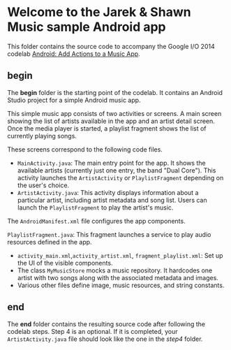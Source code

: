 # Welcome to the Jarek & Shawn Music sample Android app
This folder contains the source code to accompany the Google I/O 2014 codelab
[Android: Add Actions to a Music App](http://io2014codelabs.appspot.com/static/codelabs/android-actions/).

## begin
The **begin** folder is the starting point of the codelab.
It contains an Android Studio project for a simple Android music app.

This simple music app consists of two activities or screens.
A main screen showing the list of artists available in the app
and an artist detail screen. Once the media player is started,
a playlist fragment shows the list of currently playing songs.

These screens correspond to the following code files.

- `MainActivity.java`: The main entry point for the app.
It shows the available artists
(currently just one entry, the band "Dual Core").
This activity launches the `ArtistActivity` or `PlaylistFragment`
depending on the user's choice.
- `ArtistActivity.java`: This activity displays information
about a particular artist, including artist metadata and song list.
Users can launch the `PlaylistFragment` to play the artist's music.

The `AndroidManifest.xml` file configures the app components.

 `PlaylistFragment.java`: This fragment launches a service
to play audio resources defined in the app.
-  `activity_main.xml`,`activity_artist.xml`, `fragment_playlist.xml`:
Set up the UI of the visible components.
- The class `MyMusicStore` mocks a music repository.
It hardcodes one artist with two songs
along with the associated metadata and images.
- Various other files define image, music resources, and string constants.

## end
The **end** folder contains the resulting source code
after following the codelab steps. Step 4 is an optional.
If it is completed, your `ArtistActivity.java` file should look like
the one in the *step4* folder.